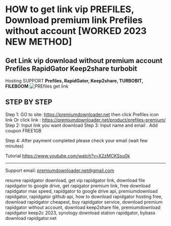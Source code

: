# HOW to get link vip PREFILES, Download premium link Prefiles without account [WORKED 2023 NEW METHOD]
## Get Link vip download without premium account Prefiles RapidGator Keep2share turbobit
Hosting SUPPORT **Prefiles, RapidGator, Keep2share, TURBOBIT, FILEBOOM**
![PREfiles get link](https://premiumdownloader.net/wp-content/uploads/2023/05/prefiles-premium.png)

## STEP BY STEP
Step 1:
GO to site: https://premiumdownloader.net then click Prefiles icon link
Or click link : https://premiumdownloader.net/product/prefiles-premium/
Step 2:
Input link you want download
Step 3:
Input name and email . 
Add coupon FREE1GB

Step 4:
After payment completed please check your email (wait few minutes)

Tutorial
https://www.youtube.com/watch?v=X2zMCKSsu0k

____
Support email: premiumdownloader.net@gmail.com

resume rapidgator download, get vip rapidgator link, download file rapidgator to google drive, get rapigator premium link, free download rapidgator max speed, rapidgator to google drive api, premiumdownload rapidgator, rapidgator github api, how to download rapidgator hosting free, download rapidgator cheapest, buy rapidgator service, download premium rapidgator without account, download keep2share file, premiumdownload rapidgator keep2c 2023, synology download station rapidgator, bybass download rapidgator.net

